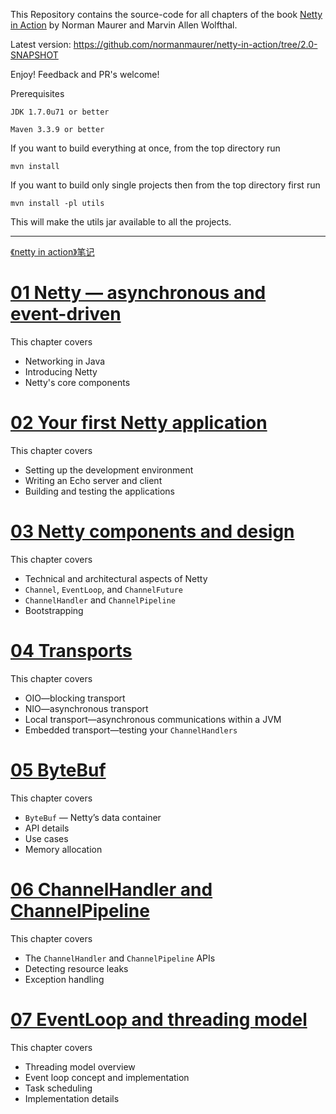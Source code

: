 This Repository contains the source-code for all chapters of the book [Netty in Action](http://manning.com/maurer)
by Norman Maurer and Marvin Allen Wolfthal.

Latest version: https://github.com/normanmaurer/netty-in-action/tree/2.0-SNAPSHOT

Enjoy! Feedback and PR's welcome!


Prerequisites

	JDK 1.7.0u71 or better

	Maven 3.3.9 or better


If you want to build everything at once, from the top directory run

	mvn install


If you want to build only single projects then from the top directory first run

	mvn install -pl utils


This will make the utils jar available to all the projects.

---

[《netty in action》笔记](https://github.com/mindawei/netty-in-action/wiki)

# [01 Netty — asynchronous and event-driven](https://mindawei.github.io/2018/02/08/%E3%80%8ANetty-in-Action%E3%80%8B%E7%AC%94%E8%AE%B0%EF%BC%881%EF%BC%89/)
This chapter covers
* Networking in Java
* Introducing Netty
* Netty's core components

# [02 Your first Netty application](https://mindawei.github.io/2018/02/09/%E3%80%8ANetty-in-Action%E3%80%8B%E7%AC%94%E8%AE%B0%EF%BC%882%EF%BC%89/)
This chapter covers
* Setting up the development environment
* Writing an Echo server and client
* Building and testing the applications

# [03 Netty components and design](https://mindawei.github.io/2018/02/10/%E3%80%8ANetty-in-Action%E3%80%8B%E7%AC%94%E8%AE%B0%EF%BC%883%EF%BC%89/)
This chapter covers
* Technical and architectural aspects of Netty
* `Channel`, `EventLoop`, and `ChannelFuture`
* `ChannelHandler` and `ChannelPipeline`
* Bootstrapping

# [04 Transports](https://mindawei.github.io/2018/02/11/%E3%80%8ANetty-in-Action%E3%80%8B%E7%AC%94%E8%AE%B0%EF%BC%884%EF%BC%89/)
This chapter covers
* OIO—blocking transport
* NIO—asynchronous transport
* Local transport—asynchronous communications within a JVM
* Embedded transport—testing your `ChannelHandlers`

# [05 ByteBuf](https://mindawei.github.io/2018/02/12/%E3%80%8ANetty-in-Action%E3%80%8B%E7%AC%94%E8%AE%B0%EF%BC%885%EF%BC%89/)
This chapter covers
* `ByteBuf` — Netty’s data container
* API details
* Use cases
* Memory allocation

# [06 ChannelHandler and ChannelPipeline](https://mindawei.github.io/2018/02/14/%E3%80%8ANetty-in-Action%E3%80%8B%E7%AC%94%E8%AE%B0%EF%BC%886%EF%BC%89/)
This chapter covers
* The `ChannelHandler` and `ChannelPipeline` APIs
* Detecting resource leaks
* Exception handling

# [07 EventLoop and threading model](https://mindawei.github.io/2018/02/16/%E3%80%8ANetty-in-Action%E3%80%8B%E7%AC%94%E8%AE%B0%EF%BC%887%EF%BC%89/)
This chapter covers
* Threading model overview
* Event loop concept and implementation
* Task scheduling
* Implementation details
